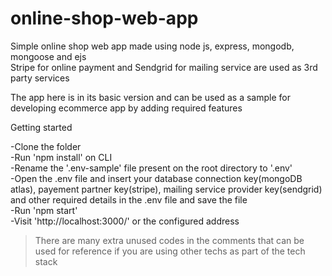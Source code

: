 # online-shop-web-app
Simple online shop web app made using node js, express, mongodb, mongoose and ejs </br>
Stripe for online payment and Sendgrid for mailing service are used as 3rd party services </br>

The app here is in its basic version and can be used as a sample for developing ecommerce app by adding required features </br>

Getting started </br>

-Clone the folder </br>
-Run 'npm install' on CLI </br>
-Rename the '.env-sample' file present on the root directory to '.env' </br>
-Open the .env file and insert your database connection key(mongoDB atlas), payement partner key(stripe), mailing service provider key(sendgrid) and other required details in the .env file
  and save the file
</br>
-Run 'npm start'   </br>
-Visit 'http://localhost:3000/' or the configured address </br>

> There are many extra unused codes in the comments that can be used for reference if you are using other techs as part of the tech stack
